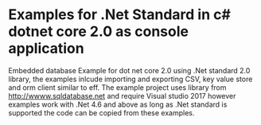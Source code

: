# Examples for .Net Standard in c# dotnet core 2.0 as console application

Embedded database Example for dot net core 2.0 using .Net standard 2.0 library, the examples inlcude importing and exporting CSV, key value store and orm client similar to eff. The example project uses library from http://wwww.sqldatabase.net and require Visual studio 2017 however examples work with .Net 4.6 and above as long as .Net standard is supported the code can be copied from these examples.
